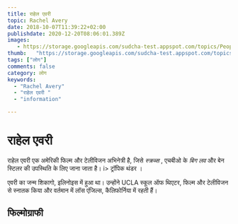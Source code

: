 ```yaml
---
title: राहेल एवरी 
topic: Rachel Avery
date: 2018-10-07T11:39:22+02:00
publishdate: 2020-12-20T08:06:01.389Z
images: 
   - https://storage.googleapis.com/sudcha-test.appspot.com/topics/People/rachel_avery/1.jpeg
thumb:   "https://storage.googleapis.com/sudcha-test.appspot.com/topics/People/rachel_avery/thumb.jpeg"
tags: ["लोग"]
comments: false
category: लोग
keywords: 
  - "Rachel Avery"
  - "राहेल एवरी "
  - "information"

---
```

<h1> राहेल एवरी </h1> <p> राहेल एवरी एक अमेरिकी फिल्म और टेलीविजन अभिनेत्री है, जिसे <i> स्क्रब्स </i>, एचबीओ के <i> बिग लव </i> और बेन स्टिलर की उपस्थिति के लिए जाना जाता है। i> ट्रॉपिक थंडर </i>। </p> <p> एवरी का जन्म शिकागो, इलिनोइस में हुआ था। उन्होंने UCLA स्कूल ऑफ थिएटर, फिल्म और टेलीविजन से स्नातक किया और वर्तमान में लॉस एंजिल्स, कैलिफोर्निया में रहती हैं। </p> <h2> फिल्मोग्राफी </h2> 